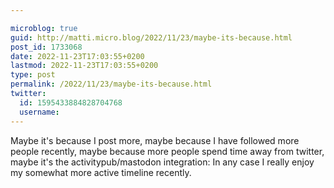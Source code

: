 ```yaml
---

microblog: true
guid: http://matti.micro.blog/2022/11/23/maybe-its-because.html
post_id: 1733068
date: 2022-11-23T17:03:55+0200
lastmod: 2022-11-23T17:03:55+0200
type: post
permalink: /2022/11/23/maybe-its-because.html
twitter:
  id: 1595433884828704768
  username:
---
```

Maybe it's because I post more, maybe because I have followed more people recently, maybe because more people spend time away from twitter, maybe it's the activitypub/mastodon integration: In any case I really enjoy my somewhat more active timeline recently.
